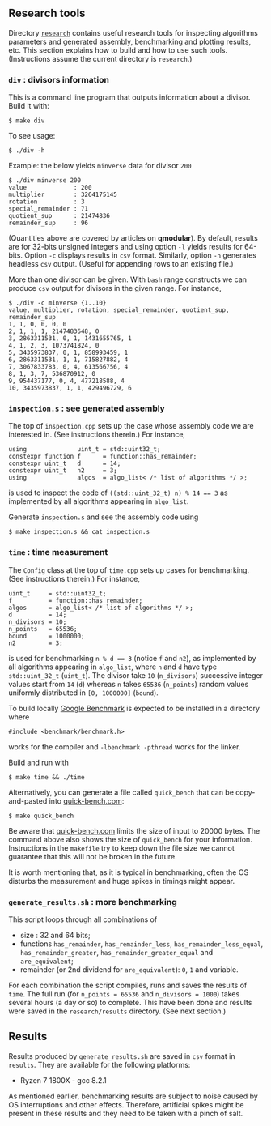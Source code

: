 ## Research tools

Directory [`research`](research) contains useful research tools for inspecting
algorithms parameters and generated assembly, benchmarking and plotting results,
etc. This section explains how to build and how to use such tools. (Instructions
assume the current directory is `research`.)

### `div` : divisors information

This is a command line program that outputs information about a divisor. Build
it with:

    $ make div
    
To see usage:

    $ ./div -h

Example: the below yields `minverse` data for divisor `200`

    $ ./div minverse 200
    value             : 200
    multiplier        : 3264175145
    rotation          : 3
    special_remainder : 71
    quotient_sup      : 21474836
    remainder_sup     : 96

(Quantities above are covered by articles on **qmodular**). By default, results
are for 32-bits unsigned integers and using option `-l` yields results for
64-bits. Option `-c` displays  results in `csv` format. Similarly, option `-n`
generates headless `csv` output. (Useful for appending rows to an existing
file.)

More than one divisor can be given. With `bash` range constructs we can produce
`csv` output for divisors in the given range. For instance,

    $ ./div -c minverse {1..10}
    value, multiplier, rotation, special_remainder, quotient_sup, remainder_sup
    1, 1, 0, 0, 0, 0
    2, 1, 1, 1, 2147483648, 0
    3, 2863311531, 0, 1, 1431655765, 1
    4, 1, 2, 3, 1073741824, 0
    5, 3435973837, 0, 1, 858993459, 1
    6, 2863311531, 1, 1, 715827882, 4
    7, 3067833783, 0, 4, 613566756, 4
    8, 1, 3, 7, 536870912, 0
    9, 954437177, 0, 4, 477218588, 4
    10, 3435973837, 1, 1, 429496729, 6



### `inspection.s` : see generated assembly

The top of `inspection.cpp` sets up the case whose assembly code we are
interested in. (See instructions therein.) For instance,

    using              uint_t = std::uint32_t;
    constexpr function f      = function::has_remainder;
    constexpr uint_t   d      = 14;
    constexpr uint_t   n2     = 3;
    using              algos  = algo_list< /* list of algorithms */ >;

is used to inspect the code of `((std::uint_32_t) n) % 14 == 3` as implemented
by all algorithms appearing in `algo_list`.

Generate `inspection.s` and see the assembly code using

    $ make inspection.s && cat inspection.s



### `time` : time measurement

The `Config` class at the top of `time.cpp` sets up cases for benchmarking. (See
instructions therein.) For instance,

    uint_t     = std::uint32_t;
    f          = function::has_remainder;
    algos      = algo_list< /* list of algorithms */ >;
    d          = 14;
    n_divisors = 10;
    n_points   = 65536;
    bound      = 1000000;
    n2         = 3;

is used for benchmarking `n % d == 3` (notice `f` and `n2`), as implemented by
all algorithms appearing in `algo_list`, where `n` and `d` have type
`std::uint_32_t` (`uint_t`). The divisor take `10` (`n_divisors`) successive
integer values start from `14` (`d`) whereas `n` takes `65536` (`n_points`)
random values uniformly distributed in `[0, 1000000]` (`bound`).

To build locally [Google Benchmark](https://github.com/google/benchmark) is
expected to be installed in a directory where

    #include <benchmark/benchmark.h>

works for the compiler and `-lbenchmark -pthread` works for the linker.

Build and run with

    $ make time && ./time

Alternatively, you can generate a file called `quick_bench` that can be
copy-and-pasted into [quick-bench.com](http://quick-bench.com):

    $ make quick_bench

Be aware that [quick-bench.com](http://quick-bench.com) limits the size of input
to 20000 bytes. The command above also shows the size of `quick_bench` for your
information. Instructions in the `makefile` try to keep down the file size we
cannot guarantee that this will not be broken in the future.

It is worth mentioning that, as it is typical in benchmarking, often the OS
disturbs the measurement and huge spikes in timings might appear.



### `generate_results.sh` : more benchmarking

This script loops through all combinations of

* size : 32 and 64 bits;
* functions `has_remainder`, `has_remainder_less`, `has_remainder_less_equal`,
  `has_remainder_greater`, `has_remainder_greater_equal` and `are_equivalent`;
* remainder (or 2nd dividend for `are_equivalent`): `0`, `1` and variable.

For each combination the script compiles, runs and saves the results of
`time`. The full run (for `n_points = 65536` and `n_divisors = 1000`) takes
several hours (a day or so) to complete. This have been done and results were
saved in the `research/results` directory. (See next section.)



## Results

Results produced by `generate_results.sh` are saved in `csv` format in
`results`. They are available for the following platforms:

* Ryzen 7 1800X - gcc 8.2.1

As mentioned earlier, benchmarking results are subject to noise caused by OS
interruptions and other effects. Therefore, artificial spikes might be present in
these results and they need to be taken with a pinch of salt.
